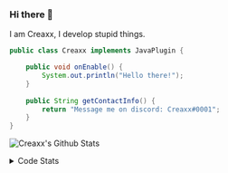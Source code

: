 ### Hi there 👋

I am Creaxx, I develop stupid things. 

```java
public class Creaxx implements JavaPlugin {

    public void onEnable() {
        System.out.println("Hello there!");
    }
    
    public String getContactInfo() {
        return "Message me on discord: Creaxx#0001";
    }
}
```

![Creaxx's Github Stats](https://github-readme-stats-cx3w8k30j-creaxxogs-projects.vercel.app/api?username=CreaxxOG&show_icons=true&theme=dark&count_private=true)

<details>
  <summary>Code Stats</summary>

<!--START_SECTION:waka-->

```txt
Java             10 hrs 17 mins  ██████████████████████▓░░   90.59 %
XML              41 mins         █▓░░░░░░░░░░░░░░░░░░░░░░░   06.13 %
Kotlin           19 mins         ▓░░░░░░░░░░░░░░░░░░░░░░░░   02.86 %
YAML             2 mins          ░░░░░░░░░░░░░░░░░░░░░░░░░   00.39 %
SQL              0 secs          ░░░░░░░░░░░░░░░░░░░░░░░░░   00.02 %
```

<!--END_SECTION:waka-->
</details>
